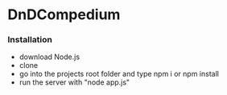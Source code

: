 # DnDCompedium

### Installation

* download Node.js
* clone
* go into the projects root folder and type npm i or npm install
* run the server with "node app.js"
